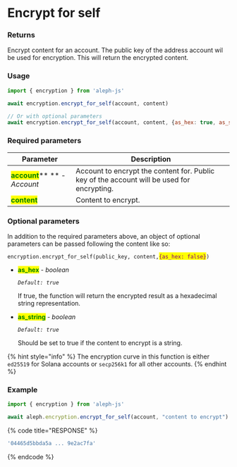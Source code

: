 # Encrypt for self

### Returns

Encrypt content for an account. The public key of the address account wil be used for encryption. This will return the encrypted content.



### Usage

```javascript
import { encryption } from 'aleph-js'

await encryption.encrypt_for_self(account, content)

// Or with optional parameters
await encryption.encrypt_for_self(account, content, {as_hex: true, as_string: true})
```



### Required parameters

| Parameter                                                      | Description                                                                                |
| -------------------------------------------------------------- | ------------------------------------------------------------------------------------------ |
| <mark style="color:green;">**account**</mark>** ** - _Account_ | Account to encrypt the content for. Public key of the account will be used for encrypting. |
| <mark style="color:green;">**content**</mark>                  | Content to encrypt.                                                                        |



### Optional parameters

In addition to the required parameters above, an object of optional  parameters can be passed following the content like so:

`encryption.encrypt_for_self(public_key, content,`<mark style="color:purple;">`{as_hex: false}`</mark>`)`

*   <mark style="color:green;">**as\_hex**</mark> - _boolean_

    _`Default: true`_

    If true, the function will return the encrypted result as a hexadecimal string representation.


*   <mark style="color:green;">**as\_string**</mark> - _boolean_

    _`Default: true`_

    Should be set to true if the content to encrypt is a string.

{% hint style="info" %}
The encryption curve in this function is either `ed25519` for Solana accounts or `secp256k1` for all other accounts.
{% endhint %}



### Example

```javascript
import { encryption } from 'aleph-js'

await aleph.encryption.encrypt_for_self(account, "content to encrypt")
```

{% code title="RESPONSE" %}
```javascript
'04465d5bbda5a ... 9e2ac7fa'
```
{% endcode %}

